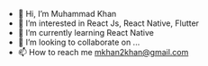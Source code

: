 - 👋 Hi, I’m Muhammad Khan
- 👀 I’m interested in React Js, React Native, Flutter
- 🌱 I’m currently learning React Native
- 💞️ I’m looking to collaborate on ...
- 📫 How to reach me mkhan2khan@gmail.com

<!---
mkhanooo/mkhanooo is a ✨ special ✨ repository because its `README.md` (this file) appears on your GitHub profile.
You can click the Preview link to take a look at your changes.
--->
